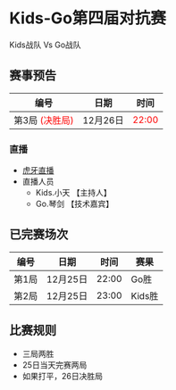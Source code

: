 # Kids-Go第四届对抗赛
Kids战队 Vs Go战队

## 赛事预告

|编号|日期|时间|
|----|--------|----|
|第3局 <font color="red">(决胜局)</font>|12月26日|<font color="red">22:00</font>|	

### 直播
- [虎牙直播](https://github.com/kidsmatch/KidsLeague2018/edit/master/README.md)
- 直播人员
  - Kids.小天 【主持人】
  - Go.琴剑 【技术嘉宾】

## 已完赛场次

|编号|日期|时间|赛果|
|----|----|----|----|
|第1局|12月25日|22:00|Go胜|
|第2局|12月25日|23:00|Kids胜|

## 比赛规则

- 三局两胜
- 25日当天完赛两局
- 如果打平，26日决胜局

